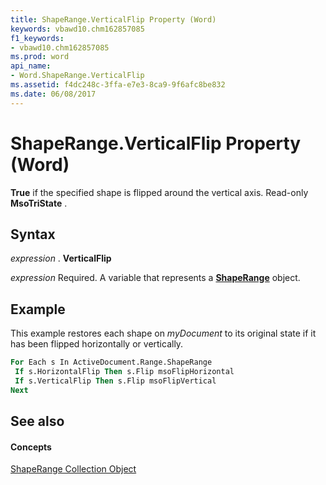 ```yaml
---
title: ShapeRange.VerticalFlip Property (Word)
keywords: vbawd10.chm162857085
f1_keywords:
- vbawd10.chm162857085
ms.prod: word
api_name:
- Word.ShapeRange.VerticalFlip
ms.assetid: f4dc248c-3ffa-e7e3-8ca9-9f6afc8be832
ms.date: 06/08/2017
---
```



# ShapeRange.VerticalFlip Property (Word)

 **True** if the specified shape is flipped around the vertical axis. Read-only **MsoTriState** .


## Syntax

 _expression_ . **VerticalFlip**

 _expression_ Required. A variable that represents a **[ShapeRange](shaperange-object-word.md)** object.


## Example

This example restores each shape on  _myDocument_ to its original state if it has been flipped horizontally or vertically.


```vb
For Each s In ActiveDocument.Range.ShapeRange 
 If s.HorizontalFlip Then s.Flip msoFlipHorizontal 
 If s.VerticalFlip Then s.Flip msoFlipVertical 
Next
```


## See also


#### Concepts


[ShapeRange Collection Object](shaperange-object-word.md)

